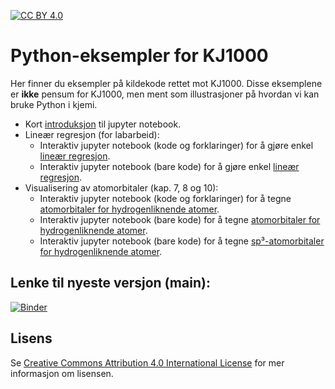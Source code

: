 [![CC BY 4.0][cc-by-shield]][cc-by]

# Python-eksempler for KJ1000
Her finner du eksempler på kildekode rettet mot KJ1000. Disse eksemplene er **ikke** pensum for KJ1000, men ment som
illustrasjoner på hvordan vi kan bruke Python i kjemi.

* Kort [introduksjon](https://mybinder.org/v2/gh/andersle/kj1000/main?filepath=jupyter%2Fintroduksjon%2FIntroduksjon.ipynb) til jupyter notebook.
* Lineær regresjon (for labarbeid):
  - Interaktiv jupyter notebook (kode og forklaringer) for å gjøre enkel [lineær regresjon](https://mybinder.org/v2/gh/andersle/kj1000/main?filepath=jupyter%2Fregresjon%2Fregresjon.ipynb).
  - Interaktiv jupyter notebook (bare kode) for å gjøre enkel [lineær regresjon](https://mybinder.org/v2/gh/andersle/kj1000/main?filepath=jupyter%2Fregresjon%2Fregresjon_kode.ipynb).
* Visualisering av atomorbitaler (kap. 7, 8 og 10):
  - Interaktiv jupyter notebook (kode og forklaringer) for å tegne [atomorbitaler for hydrogenliknende atomer](https://mybinder.org/v2/gh/andersle/kj1000/main?filepath=jupyter%2Fatomorbitaler%2Fatomorbitaler_forklaring.ipynb).
  - Interaktiv jupyter notebook (bare kode) for å tegne [atomorbitaler for hydrogenliknende atomer](https://mybinder.org/v2/gh/andersle/kj1000/main?filepath=jupyter%2Fatomorbitaler%2Fatomorbitaler.ipynb).
  - Interaktiv jupyter notebook (bare kode) for å tegne [sp³-atomorbitaler for hydrogenliknende atomer](https://mybinder.org/v2/gh/andersle/kj1000/main?filepath=jupyter%2Fatomorbitaler%2Fhybridorbitaler.ipynb).

## Lenke til nyeste versjon (main):
[![Binder](https://mybinder.org/badge_logo.svg)](https://mybinder.org/v2/gh/andersle/kj1000/main?filepath=jupyter)

## Lisens
Se [Creative Commons Attribution 4.0 International License][cc-by] for mer informasjon om lisensen.


[cc-by]: http://creativecommons.org/licenses/by/4.0/
[cc-by-image]: https://i.creativecommons.org/l/by/4.0/88x31.png
[cc-by-shield]: https://img.shields.io/badge/License-CC%20BY%204.0-lightgrey.svg
